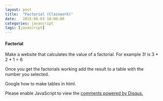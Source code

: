 ```yaml
---
layout: post
title:  "Factorial (Classwork)"
date:   2015-06-03 18:00:00
categories: javascript
tags: [javascript]
---
```



<h4>Factorial</h4>
<p>Make a website that calculates the value of a factorial. For example 3! is 3 * 2 * 1 = 6</p>
<p>Once you get the factorials working add the result to a table with the number you selected.</p>
<p>Google how to make tables in html.</p>
  

<div id="disqus_thread"></div>
<script type="text/javascript">
    /* * * CONFIGURATION VARIABLES * * */
    var disqus_shortname = 'devschool';

    /* * * DON'T EDIT BELOW THIS LINE * * */
    (function() {
        var dsq = document.createElement('script'); dsq.type = 'text/javascript'; dsq.async = true;
        dsq.src = '//' + disqus_shortname + '.disqus.com/embed.js';
        (document.getElementsByTagName('head')[0] || document.getElementsByTagName('body')[0]).appendChild(dsq);
    })();
</script>
<noscript>Please enable JavaScript to view the <a href="https://disqus.com/?ref_noscript" rel="nofollow">comments powered by Disqus.</a></noscript>